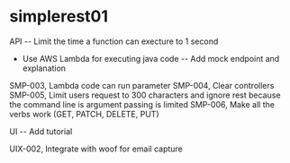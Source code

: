 # simplerest01
API
-- Limit the time a function can execture to 1 second
- Use AWS Lambda for executing java code
-- Add mock endpoint and explanation

SMP-003, Lambda code can run parameter
SMP-004, Clear controllers
SMP-005, Limit users request to 300 characters and ignore rest because the command line is argument passing is limited
SMP-006, Make all the verbs work (GET, PATCH, DELETE, PUT)


UI
-- Add tutorial

UIX-002, Integrate with woof for email capture